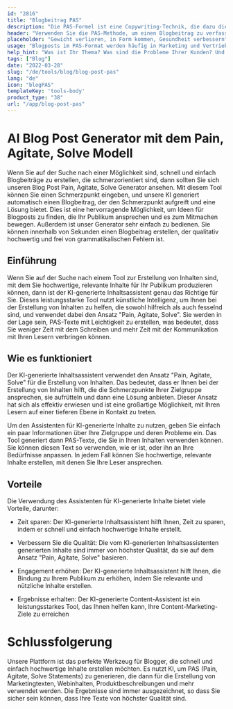 ```yaml
---
id: "2816"
title: "Blogbeitrag PAS"
description: "Die PAS-Formel ist eine Copywriting-Technik, die dazu dient, ein Produkt oder eine Dienstleistung zu verkaufen, indem man zunächst den Schmerz des Kunden hervorhebt, ihn dann aufregt und schließlich eine Lösung anbietet. Dieser Generator kann Ihnen dabei helfen, einen Blogbeitrag im PAS-Format zu erstellen, der zu Ihrer Marke passt."
header: "Verwenden Sie die PAS-Methode, um einen Blogbeitrag zu verfassen, der den Leser zum Handeln anregt."
placeholder: "Gewicht verlieren, in Form kommen, Gesundheit verbessern"
usage: "Blogposts im PAS-Format werden häufig in Marketing und Vertrieb verwendet, um ein Produkt oder eine Dienstleistung zu verkaufen. Der folgende Generator hilft Ihnen bei der Erstellung eines Blogposts im PAS-Format, der eng mit Ihrer Marke abgestimmt ist."
help_hint: "Was ist Ihr Thema? Was sind die Probleme Ihrer Kunden? Und welche Lösung bieten Sie an?"
tags: ["Blog"]
date: "2022-03-28"
slug: "/de/tools/blog/blog-post-pas"
lang: "de"
icon: "blogPAS"
templateKey: 'tools-body'
product_type: "38"
url: "/app/blog-post-pas"
---
```


# AI Blog Post Generator mit dem Pain, Agitate, Solve Modell

Wenn Sie auf der Suche nach einer Möglichkeit sind, schnell und einfach Blogbeiträge zu erstellen, die schmerzorientiert sind, dann sollten Sie sich unseren Blog Post Pain, Agitate, Solve Generator ansehen. Mit diesem Tool können Sie einen Schmerzpunkt eingeben, und unsere KI generiert automatisch einen Blogbeitrag, der den Schmerzpunkt aufgreift und eine Lösung bietet. Dies ist eine hervorragende Möglichkeit, um Ideen für Blogposts zu finden, die Ihr Publikum ansprechen und es zum Mitmachen bewegen. Außerdem ist unser Generator sehr einfach zu bedienen. Sie können innerhalb von Sekunden einen Blogbeitrag erstellen, der qualitativ hochwertig und frei von grammatikalischen Fehlern ist.

## Einführung

Wenn Sie auf der Suche nach einem Tool zur Erstellung von Inhalten sind, mit dem Sie hochwertige, relevante Inhalte für Ihr Publikum produzieren können, dann ist der KI-generierte Inhaltsassistent genau das Richtige für Sie. Dieses leistungsstarke Tool nutzt künstliche Intelligenz, um Ihnen bei der Erstellung von Inhalten zu helfen, die sowohl hilfreich als auch fesselnd sind, und verwendet dabei den Ansatz "Pain, Agitate, Solve". Sie werden in der Lage sein, PAS-Texte mit Leichtigkeit zu erstellen, was bedeutet, dass Sie weniger Zeit mit dem Schreiben und mehr Zeit mit der Kommunikation mit Ihren Lesern verbringen können.

## Wie es funktioniert

Der KI-generierte Inhaltsassistent verwendet den Ansatz "Pain, Agitate, Solve" für die Erstellung von Inhalten. Das bedeutet, dass er Ihnen bei der Erstellung von Inhalten hilft, die die Schmerzpunkte Ihrer Zielgruppe ansprechen, sie aufrütteln und dann eine Lösung anbieten. Dieser Ansatz hat sich als effektiv erwiesen und ist eine großartige Möglichkeit, mit Ihren Lesern auf einer tieferen Ebene in Kontakt zu treten.

Um den Assistenten für KI-generierte Inhalte zu nutzen, geben Sie einfach ein paar Informationen über Ihre Zielgruppe und deren Probleme ein. Das Tool generiert dann PAS-Texte, die Sie in Ihren Inhalten verwenden können. Sie können diesen Text so verwenden, wie er ist, oder ihn an Ihre Bedürfnisse anpassen. In jedem Fall können Sie hochwertige, relevante Inhalte erstellen, mit denen Sie Ihre Leser ansprechen.

## Vorteile

Die Verwendung des Assistenten für KI-generierte Inhalte bietet viele Vorteile, darunter:

- Zeit sparen: Der KI-generierte Inhaltsassistent hilft Ihnen, Zeit zu sparen, indem er schnell und einfach hochwertige Inhalte erstellt.

- Verbessern Sie die Qualität: Die vom KI-generierten Inhaltsassistenten generierten Inhalte sind immer von höchster Qualität, da sie auf dem Ansatz "Pain, Agitate, Solve" basieren.

- Engagement erhöhen: Der KI-generierte Inhaltsassistent hilft Ihnen, die Bindung zu Ihrem Publikum zu erhöhen, indem Sie relevante und nützliche Inhalte erstellen.

- Ergebnisse erhalten: Der KI-generierte Content-Assistent ist ein leistungsstarkes Tool, das Ihnen helfen kann, Ihre Content-Marketing-Ziele zu erreichen

# Schlussfolgerung

Unsere Plattform ist das perfekte Werkzeug für Blogger, die schnell und einfach hochwertige Inhalte erstellen möchten. Es nutzt KI, um PAS (Pain, Agitate, Solve Statements) zu generieren, die dann für die Erstellung von Marketingtexten, Webinhalten, Produktbeschreibungen und mehr verwendet werden. Die Ergebnisse sind immer ausgezeichnet, so dass Sie sicher sein können, dass Ihre Texte von höchster Qualität sind.
